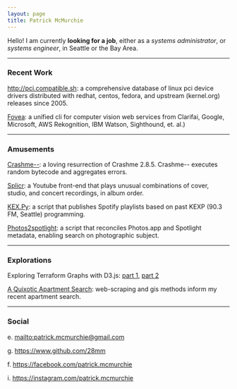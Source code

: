 ```yaml
---
layout: page
title: Patrick McMurchie
---
```


Hello! I am currently **looking for a job**, either as a *systems administrator*, or *systems engineer*, in Seattle or the Bay Area.

----

### Recent Work

<http://pci.compatible.sh>: a comprehensive database of linux pci device drivers distributed with redhat, centos, fedora, and upstream (kernel.org) releases since 2005.

[Fovea](https://www.github.com/28mm/Fovea): a unified cli for computer vision web services from Clarifai, Google, Microsoft, AWS Rekognition, IBM Watson, Sighthound, et. al.) 

----

### Amusements

[Crashme--](https://www.github.com/28mm/Crashme--): a loving resurrection of Crashme 2.8.5. Crashme-- executes random bytecode and aggregates errors.

[Splicr](https://www.github.com/28mm/Splicr): a Youtube front-end that plays unusual combinations of cover, studio, and concert recordings, in album order.

[KEX.Py](https://www.github.com/28mm/KEX.Py): a script that publishes Spotify playlists based on past KEXP (90.3 FM, Seattle) programming.

[Photos2spotlight](https://28mm.github.io/notes/osx-photo-search): a script that reconciles Photos.app and Spotlight metadata, enabling search on photographic subject.

----

### Explorations

Exploring Terraform Graphs with D3.js: [part 1](/notes/d3-terraform-graphs), [part 2](/notes/d3-terraform-graphs-2)

[A Quixotic Apartment Search](/notes/a-quixotic-apartment-search): web-scraping and gis methods inform my recent apartment search.


----

### Social

e. <mailto:patrick.mcmurchie@gmail.com>

g. <https://www.github.com/28mm>

f. <https://facebook.com/patrick.mcmurchie>

i. <https://instagram.com/patrick.mcmurchie>

